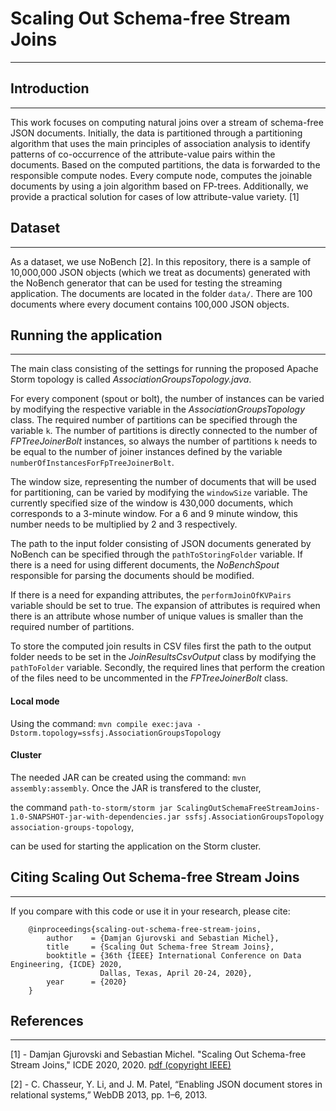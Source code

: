 Scaling Out Schema-free Stream Joins
======

---

Introduction
------

---

This work focuses on computing natural joins over a stream of schema-free JSON documents. Initially, the data is partitioned through a partitioning algorithm that uses the main principles of association
analysis to identify patterns of co-occurrence of the attribute-value pairs within the documents. Based on the computed partitions, the data is forwarded to the responsible compute nodes. 
Every compute node, computes the joinable documents by using a join algorithm based on FP-trees. Additionally, we provide a practical solution for cases of low attribute-value variety. [1]


Dataset
------

---
As a dataset, we use NoBench [2]. In this repository, there is a sample of 10,000,000 JSON objects (which we treat as documents) generated with the NoBench generator that can be used for testing the streaming application. 
The documents are located in the folder `data/`. 
There are 100 documents where every document contains 100,000 JSON objects. 

Running the application
------

---

The main class consisting of the settings for running the proposed Apache Storm topology is called *AssociationGroupsTopology.java*. 

For every component (spout or bolt), the number of instances can be varied by modifying the respective variable in the *AssociationGroupsTopology* class. The required number of partitions
can be specified through the variable `k`. The number of partitions is directly connected to the number of *FPTreeJoinerBolt* instances, so always the number of partitions `k` needs to be equal
to the number of joiner instances defined by the variable `numberOfInstancesForFpTreeJoinerBolt`.

The window size, representing the number of documents that will be used for partitioning, can be varied by modifying the `windowSize` variable. 
The currently specified size of the window is 430,000 documents, which corresponds to a 3-minute window. For a 6 and 9 minute window, this number needs to be multiplied by 2 and 3 respectively. 

The path to the input folder consisting of JSON documents generated by NoBench can be specified through the `pathToStoringFolder` variable. If there is a need for using different documents, the *NoBenchSpout*
responsible for parsing the documents should be modified. 

If there is a need for expanding attributes, the `performJoinOfKVPairs` variable should be set to true. The expansion of attributes is required when there is an attribute whose number of unique values
is smaller than the required number of partitions. 

To store the computed join results in CSV files first the path to the output folder needs to be set in the *JoinResultsCsvOutput* class by modifying the `pathToFolder` variable. Secondly, the required lines 
that perform the creation of the files need to be uncommented in the *FPTreeJoinerBolt* class.

#### Local mode 

Using the command: `mvn compile exec:java -Dstorm.topology=ssfsj.AssociationGroupsTopology`

#### Cluster
The needed JAR can be created using the command: `mvn assembly:assembly`. Once the JAR is transfered to the cluster, 

the command `path-to-storm/storm jar ScalingOutSchemaFreeStreamJoins-1.0-SNAPSHOT-jar-with-dependencies.jar ssfsj.AssociationGroupsTopology association-groups-topology`,

can be used for starting the application on the Storm cluster.

Citing Scaling Out Schema-free Stream Joins
------

---

If you compare with this code or use it in your research, please cite:   


```
    @inproceedings{scaling-out-schema-free-stream-joins,    
        author    = {Damjan Gjurovski and Sebastian Michel},    
        title     = {Scaling Out Schema-free Stream Joins},    
        booktitle = {36th {IEEE} International Conference on Data Engineering, {ICDE} 2020,    
                    Dallas, Texas, April 20-24, 2020},    
        year      = {2020}    
    }
```     

References
------

---
[1] - Damjan Gjurovski and Sebastian Michel. "Scaling Out Schema-free Stream Joins," ICDE 2020, 2020. [pdf (copyright IEEE)](https://dbis.informatik.uni-kl.de/files/papers/scaling_out_schema_free_stream_joins.pdf)

[2] - C. Chasseur, Y. Li, and J. M. Patel, “Enabling JSON document stores in relational systems,” WebDB 2013, pp. 1–6, 2013.